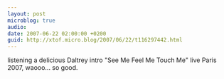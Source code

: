 ```yaml
---
layout: post
microblog: true
audio: 
date: 2007-06-22 02:00:00 +0200
guid: http://xtof.micro.blog/2007/06/22/t116297442.html
---
```

listening a delicious Daltrey  intro "See Me Feel Me Touch Me"  live Paris 2007, waooo... so good.
